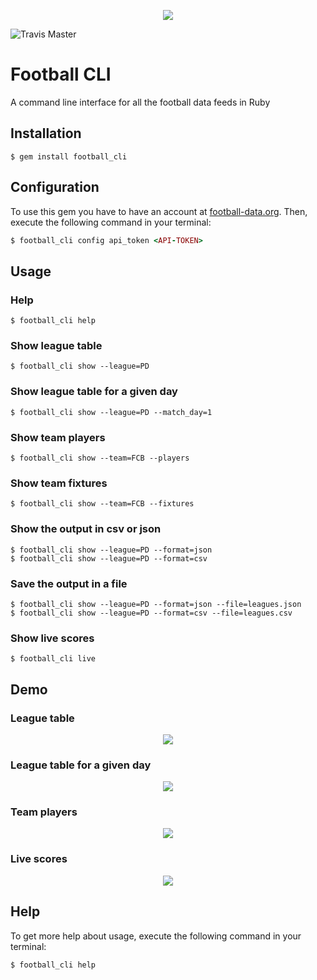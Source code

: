 <p align="center">
  <img src="http://i.imgur.com/FLITgqs.jpg">
</p>

![Travis Master](https://travis-ci.org/Saidbek/football_cli.svg?branch=master)
# Football CLI

A command line interface for all the football data feeds in Ruby

## Installation

    $ gem install football_cli
    
## Configuration

To use this gem you have to have an account at [football-data.org](http://football-data.org/client/register). Then, execute the following command in your terminal:

```ruby
$ football_cli config api_token <API-TOKEN>
```

## Usage

### Help
    $ football_cli help
### Show league table
    $ football_cli show --league=PD
### Show league table for a given day
    $ football_cli show --league=PD --match_day=1
### Show team players
    $ football_cli show --team=FCB --players
### Show team fixtures
    $ football_cli show --team=FCB --fixtures
### Show the output in csv or json
    $ football_cli show --league=PD --format=json
    $ football_cli show --league=PD --format=csv
### Save the output in a file
    $ football_cli show --league=PD --format=json --file=leagues.json
    $ football_cli show --league=PD --format=csv --file=leagues.csv
### Show live scores
    $ football_cli live

## Demo

### League table
<p align="center">
  <img src="http://i.imgur.com/E2us9uS.png">
</p>

### League table for a given day
<p align="center">
  <img src="http://i.imgur.com/9mlj2b9.png">
</p>

### Team players
<p align="center">
  <img src="http://i.imgur.com/uS4s9D8.png">
</p>

### Live scores
<p align="center">
  <img src="http://i.imgur.com/102utJf.png">
</p>

## Help

To get more help about usage, execute the following command in your terminal:

```ruby
$ football_cli help
```

